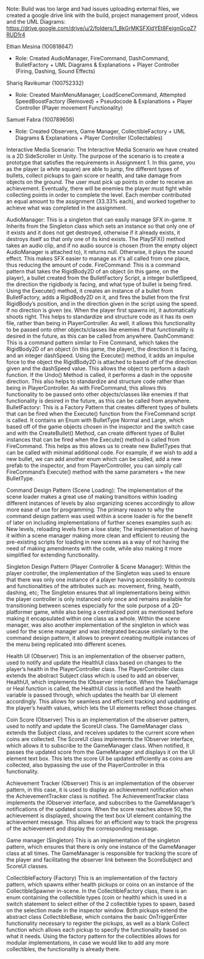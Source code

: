 Note: Build was too large and had issues uploading external files, we created a google drive link with the build, project management proof, videos and the UML Diagrams: https://drive.google.com/drive/u/2/folders/1_8kGrMKSFXldYEt8FeignGcqZ7RUD1r4

Ethan Mesina (100818647) 
- Role: Created AudioManager, FireCommand, DashCommand, BulletFactory + UML Diagrams & Explanations + Player Controller (Firing, Dashing, Sound Effects)

Shariq Ravikumar (100752332)
- Role: Created MainMenuManager, LoadSceneCommand, Attempted SpeedBoostFactory (Removed) + Pseudocode & Explanations + Player Controller (Player movement Functionality)

Samuel Fabra (100789656)
- Role: Created Observers, Game Manager, CollectibleFactory + UML Diagrams & Explanations + Player Controller (Collectables)

Interactive Media Scenario:
The Interactive Media Scenario we have created is a 2D SideScroller in Unity. The purpose of the scenario is to create a prototype that satisfies the requirements in Assignment 1. In this game, you as the player (a white square) are able to jump, fire different types of bullets, collect pickups to gain score or health, and take damage from objects on the ground. The user must pick up points in order to receive an achievement. Eventually, there will be enemies the player must fight while collecting points in order to complete the level.
Each member contributed an equal amount to the assignment (33.33% each), and worked together to achieve what was completed in the assignment.


AudioManager: This is a singleton that can easily manage SFX in-game. It Inherits from the Singleton class which sets an instance so that only one of it exists and it does not get destroyed, otherwise if it already exists, it destroys itself so that only one of its kind exists. The PlaySFX() method takes an audio clip, and if no audio source is chosen (from the empty object AudioManager is attached to), it returns null. Otherwise, it plays the sound effect. This makes SFX easier to manage as it's all called from one place, thus reducing the amount of code.
FireCommand: This is a command pattern that takes the RigidBody2D of an object (in this game, on the player), a bullet created from the BulletFactory Script, a integer bulletSpeed, the direction the rigidbody is facing, and what type of bullet is being fired. Using the Execute() method, it creates an instance of a bullet from BulletFactory, adds a RigidBody2D on it, and fires the bullet from the first RigidBody’s position, and in the direction given in the script using the speed. If no direction is given (ex. When the player first spawns in), it automatically shoots right. This helps to standardize and structure code as it has its own file, rather than being in PlayerController. As well, it allows this functionality to be passed onto other objects/classes like enemies if that functionality is desired in the future, as this can be called from anywhere.
DashCommand: This is a command pattern similar to Fire Command, which takes the RigidBody2D of an object (in this game, the player), the direction it is facing, and an integer dashSpeed. Using the Execute() method, it adds an impulse force to the object the RigidBody2D is attached to based off of the direction given and the dashSpeed value. This allows the object to perform a dash function. If the Undo() Method is called, it performs a dash in the opposite direction. This also helps to standardize and structure code rather than being in PlayerController. As with FireCommand, this allows this functionality to be passed onto other objects/classes like enemies if that functionality is desired in the future, as this can be called from anywhere.
BulletFactory: This is a Factory Pattern that creates different types of bullets that can be fired when the Execute() function from the FireCommand script is called. It contains an Enum with BulletType Normal and Large, which based off of the game objects chosen in the inspector and the switch case and with the CreateBullet() Method,  can create different types of Bullet instances that can be fired when the Execute() method is called from FireCommand. This helps as this allows us to create new BulletTypes that can be called with minimal additional code. For example, if we wish to add a new bullet, we can add another enum which can be called, add a new prefab to the inspector, and from PlayerController, you can simply call FireCommand’s Execute() method with the same parameters + the new BulletType.

Command Design Pattern (Scene Loading):
The implementation of the scene loader makes a great use of making transitions within loading different instances of levels by also organizing scenes accordingly to allow more ease of use for programming.
The primary reason to why the command design pattern was used within a scene loader is for the benefit of later on including implementations of further scenes examples such as: New levels, reloading levels from a lose state; The implementation of having it within a scene manager making more clean and efficient to reusing the pre-existing scripts for loading in new scenes as a way of not having the need of making amendments with the code, while also making it more simplified for extending functionality.

Singleton Design Pattern (Player Controller & Scene Manager):
Within the player controller, the implementation of the Singleton was used to ensure that there was only one instance of a player having accessibility to controls and functionalities of the attributes such as: movement, firing, health, dashing, etc;
The Singleton ensures that all implementations being within the player controller is only instanced only once and remains available for transitioning between scenes especially for the sole purpose of a 2D-platformer game, while also being a centralized point as mentioned before making it encapsulated within one class as a whole.
Within the scene manager, was also another implementation of the singleton in which was used for the scene manager and was integrated because similarly to the command design pattern, it allows to prevent creating multiple instances of the menu being replicated into different scenes.

Health UI (Observer)
This is an implementation of the observer pattern, used to notify and update the HealthUI class based on changes to the player’s health in the PlayerController class. The PlayerController class extends the abstract Subject class which is used to add an observer, HealthUI, which implements the IObserver interface. When the TakeDamage or Heal function is called, the HealthUI class is notified and the health variable is passed through, which updates the health bar UI element accordingly. This allows for seamless and efficient tracking and updating of the player’s health values, which lets the UI elements reflect those changes.

Coin Score (Observer)
This is an implementation of the observer pattern, used to notify and update the ScoreUI class. The GameManager class extends the Subject class, and receives updates to the current score when coins are collected. The ScoreUI class implements the IObserver interface, which allows it to subscribe to the GameManager class. When notified, it passes the updated score from the GameManager and displays it on the UI element text box. This lets the score UI be updated efficiently as coins are collected, also bypassing the use of the PlayerController in this functionality. 

Achievement Tracker (Observer)
This is an implementation of the observer pattern, in this case, it is used to display an achievement notification when the AchievementTracker class is notified. The AchievementTracker class implements the IObserver interface, and subscribes to the GameManager’s notifications of the updated score. When the score reaches above 50, the achievement is displayed, showing the text box UI element containing the achievement message. This allows for an efficient way to track the progress of the achievement and display the corresponding message.

Game manager (Singleton)
This is an implementation of the singleton pattern, which ensures that there is only one instance of the GameManager class at all times. The GameManager is responsible for tracking the score of the player and facilitating the observer link between the ScoreSubject and ScoreUI classes.

CollectibleFactory (Factory)
This is an implementation of the factory pattern, which spawns either health pickups or coins on an instance of the CollectibleSpawner in-scene. In the CollectibleFactory class, there is an enum containing the collectible types (coin or health) which is used in a switch statement to select either of the 2 collectible types to spawn, based on the selection made in the inspector window. Both pickups extend the abstract class CollectibleBase, which contains the basic OnTriggerEnter functionality necessary to register the pickups, as well as a blank Collect function which allows each pickup to specify the functionality based on what it needs. Using the factory pattern for the collectibles allows for modular implementations, in case we would like to add any more collectibles, the functionality is already there. 
